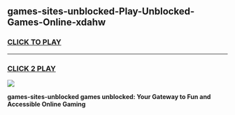 
## games-sites-unblocked-Play-Unblocked-Games-Online-xdahw
<h3>
<a href="https://premium76.site?title=games-sites-unblocked&ref=25A">CLICK TO PLAY</a></h3>
<hr>

<h3>
<a href="https://premium76.site?title=games-sites-unblocked&ref=25A">CLICK 2 PLAY</a>
  
</h3>

<a href="https://premium76.site?title=games-sites-unblocked&ref=25A"><img src="https://clearcache.store/games.png"></a>


**games-sites-unblocked games unblocked: Your Gateway to Fun and Accessible Online Gaming**
